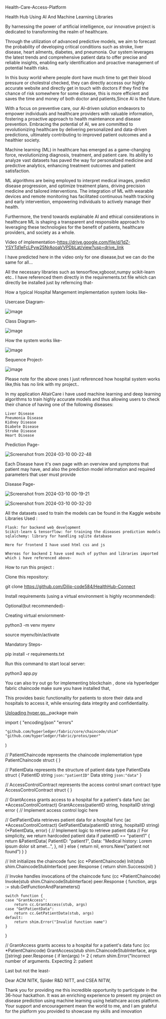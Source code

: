 Health-Care-Access-Platform

Health Hub Using AI And Machine Learning Libraries

By harnessing the power of artificial intelligence, our innovative project is dedicated to transforming the realm of healthcare. 

Through the utilization of advanced predictive models, we aim to forecast the probability of developing critical conditions such as stroke, liver disease, heart ailments, diabetes, and pneumonia.
Our system leverages the latest trends and comprehensive patient data to offer precise and reliable insights, enabling early identification and proactive management of potential health risks. 

In this busy world where people dont have much time to get their blood pressure or cholestral checked, they can directly accesss our highly accurate website and directly get in touch with doctors if they find the chance of risk somewhere for some disease, this is more efficient and saves the time and money of both doctor and patients,Since AI is the future.

With a focus on preventive care, our AI-driven solution endeavors to empower individuals and healthcare providers with valuable information, fostering a proactive approach to health maintenance and disease prevention. 
Embracing the potential of AI, we are committed to revolutionizing healthcare by delivering personalized and data-driven predictions, ultimately contributing to improved patient outcomes and a healthier society.

Machine learning (ML) in healthcare has emerged as a game-changing force, revolutionizing diagnosis, treatment, and patient care.
Its ability to analyze vast datasets has paved the way for personalized medicine and predictive analytics, enhancing treatment outcomes and patient satisfaction.

ML algorithms are being employed to interpret medical images, predict disease progression, and optimize treatment plans, driving precision medicine and tailored interventions.
The integration of ML with wearable devices and remote monitoring has facilitated continuous health tracking and early intervention, empowering individuals to actively manage their health.


Furthermore, the trend towards explainable AI and ethical considerations in healthcare ML is shaping a transparent and responsible approach to leveraging these technologies for the benefit of patients, healthcare providers, and society as a whole.

Video of implementation-https://drive.google.com/file/d/1dZ-YSYTd1eFcLPyw25NrAooaVVPDbLat/view?usp=drive_link


I have predicted here in the video only for one disease,but we can do the same for all...

All the necessary libraries such as tensorflow,xgboost,numpy scikit-learn etc.. I have referenced them directly in the requirements.txt file which can directly be installed just by referncing that-


How a typical Hospital Mangement implementation system looks like-


Usercase Diagram-

![image](https://github.com/Dilip-code584/HealthHub-Connect/assets/128896508/40514b6a-d584-4ee4-a7eb-a67bb10c5b31)


Class Diagram-


![image](https://github.com/Dilip-code584/HealthHub-Connect/assets/128896508/694cfe3c-527d-45bc-91a0-e0726bcaaed1)


How the system works like-

![image](https://github.com/Dilip-code584/HealthHub-Connect/assets/128896508/015b5ce3-b624-401d-8547-2de72fda8972)


Sequence Project-

![image](https://github.com/Dilip-code584/HealthHub-Connect/assets/128896508/31bfc8f4-6056-4207-a007-af9c2e8cea64)





Please note for the above ones I just referenced how hospital system works like,this has no link with my project..


In my application AltairCare i have used machine learning and deep learning algorithms to train highly accurate models and thus allowing users to check their chance of having one of the following diseases:

    Liver Disease
    Pneumonia Disease
    Kidney Disease
    Diabete Disease
    Stroke Disease
    Heart Disease


Prediction Page-


![Screenshot from 2024-03-10 00-22-48](https://github.com/Dilip-code584/HealthHub-Connect/assets/128896508/d9860799-d502-40d7-9d84-280cc511df75)


Each Disease have it's own page with an overview and symptoms that patient may have, and also the prediction model information and required parameters that user must provide

Disease Page-

![Screenshot from 2024-03-10 00-19-21](https://github.com/Dilip-code584/HealthHub-Connect/assets/128896508/3d95c653-ac83-4bd6-9fc0-b7f20041f49f)

![Screenshot from 2024-03-10 00-32-20](https://github.com/Dilip-code584/HealthHub-Connect/assets/128896508/856337dc-d099-421a-b645-7a350ab727f5)

All the datasets used to train the models can be found in the Kaggle website
Libraries Used :

    Flask: for backend web development
    Scikit-learn & tensorflow: for training the diseases prediction models
    sqlalchemy: library for handling sqlite database

    Here for frontend I have used html css and js

    Whereas for backend I have used much of python and libraries imported which i have referenced above-
    

 How to run this project :

 
Clone this repository:

git clone https://github.com/Dilip-code584/HealthHub-Connect


Install requirements (using a virtual environment is highly recommended):

Optional(but recommended)-

Creating virtual enviornment-

python3 -m venv myenv

 source myenv/bin/activate

Mandatory Steps-

pip install -r requirements.txt


Run this command to start local server:

python3 app.py

You can also try out go for implementing blockchain , done via hyperledger fabric chaincode make sure you have installed that,

 This provides basic functionality for patients to store their data and hospitals to access it, while ensuring data integrity and confidentiality.


 [Uploading hyper.go…]()package main

import (
	"encoding/json"
	"errors"

	"github.com/hyperledger/fabric/core/chaincode/shim"
	"github.com/hyperledger/fabric/protos/peer"
)

// PatientChaincode represents the chaincode implementation
type PatientChaincode struct {
}

// PatientData represents the structure of patient data
type PatientData struct {
	PatientID string `json:"patientID"`
	Data      string `json:"data"`
}

// AccessControlContract represents the access control smart contract
type AccessControlContract struct {
}

// GrantAccess grants access to a hospital for a patient's data
func (ac *AccessControlContract) GrantAccess(patientID string, hospitalID string) error {
	// Implement access control logic here
	

// GetPatientData retrieves patient data for a hospital
func (ac *AccessControlContract) GetPatientData(patientID string, hospitalID string) (*PatientData, error) {
	// Implement logic to retrieve patient data
	// For simplicity, we return hardcoded patient data
	if patientID == "patient1" {
		return &PatientData{
			PatientID: "patient1",
			Data:      "Medical history: Lorem ipsum dolor sit amet...",
		}, nil
	} else {
		return nil, errors.New("patient not found")
	}
}

// Init initializes the chaincode
func (cc *PatientChaincode) Init(stub shim.ChaincodeStubInterface) peer.Response {
	return shim.Success(nil)
}

// Invoke handles invocations of the chaincode
func (cc *PatientChaincode) Invoke(stub shim.ChaincodeStubInterface) peer.Response {
	function, args := stub.GetFunctionAndParameters()

	switch function {
	case "GrantAccess":
		return cc.GrantAccess(stub, args)
	case "GetPatientData":
		return cc.GetPatientData(stub, args)
	default:
		return shim.Error("Invalid function name")
	}
}

// GrantAccess grants access to a hospital for a patient's data
func (cc *PatientChaincode) GrantAccess(stub shim.ChaincodeStubInterface, args []string) peer.Response {
	if len(args) != 2 {
		return shim.Error("Incorrect number of arguments. Expecting 2: patient



 
Last but not the least-

Dear ACM NITK, Spider R&D NITT, and CSEA NITW,

Thank you for providing me this incredible opportunity to participate in the 36-hour hackathon.
It was an enriching experience to present my project on disease prediction using machine learning using helathcare acces platform.
Your support and encouragement mean the world to me, and I am grateful for the platform you provided to showcase my skills and innovation
